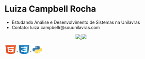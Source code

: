 
<h1>Luiza Campbell Rocha </h2>

<ul>
<li> Estudando Análise e Desenvolvimento de Sistemas na Unilavras </li>
<li> Contato: luiza.campbellr@souunilavras.com </li>
</ul>


<div align="center">
  <a href="https://github.com/Luiza-CR">
  <img height="180em" src="https://github-readme-stats.vercel.app/api?username=Luiza-CR&show_icons=true&theme=dark&include_all_commits=true&count_private=true"/>
  <img height="180em" src="https://github-readme-stats.vercel.app/api/top-langs/?username=Luiza-CR&layout=compact&langs_count=7&theme=dark"/>
</div>



<div style="display: inline_block"><br>
  <img align="center" alt="Rafa-HTML" height="30" width="40" src="https://raw.githubusercontent.com/devicons/devicon/master/icons/html5/html5-original.svg">
  <img align="center" alt="Rafa-CSS" height="30" width="40" src="https://raw.githubusercontent.com/devicons/devicon/master/icons/css3/css3-original.svg">
  <img align="center" alt="Rafa-Python" height="30" width="40" src="https://raw.githubusercontent.com/devicons/devicon/master/icons/python/python-original.svg"> 

</div>
